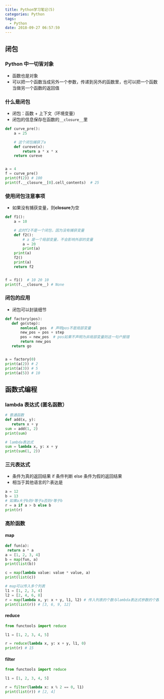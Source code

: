 ```yaml
---
title: Python学习笔记(5)
categories: Python
tags:
  - Python
date: 2018-09-27 06:57:59
---
```


## 闭包

### Python 中一切皆对象

- 函数也是对象
- 可以把一个函数当成另外一个参数，传递到另外的函数里，也可以把一个函数当做另一个函数的返回值

### 什么是闭包

- 闭包：函数 + 上下文（环境变量）
- 闭包的信息保存在函数的`__closure__`里

```python
def curve_pre():
    a = 25

    # 这个闭包捕获了a
    def cureve(x):
        return a * x * x
    return cureve


a = 4
f = curve_pre()
print(f(2)) # 100
print(f.__closure__[0].cell_contents)  # 25
```

### 使用闭包注意事项

- 如果没有捕获变量，则**closure**为空

```python
def f1():
    a = 10

    # 此时f2不是一个闭包，因为没有捕获变量
    def f2():
        # a 是一个局部变量，不会影响外部的变量
        a = 20
        print(a)
    print(a)
    f2()
    print(a)
    return f2


f = f1()  # 10 20 10
print(f.__closure__) # None
```

### 闭包的应用

- 闭包可以封装细节

```python
def factory(pos):
   def go(step):
       nonlocal pos  # 声明pos不是局部变量
       new_pos = pos + step
       pos = new_pos  # pos如果不声明为非局部变量则这一句户报错
       return new_pos
   return go


a = factory(0)
print(a(2)) # 2
print(a(3)) # 5
print(a(5)) # 10
```

## 函数式编程

### lambda 表达式 (匿名函数）

```python
# 普通函数
def add(x, y):
   return x + y
sum = add(1, 2)
print(sum)

# lambda表达式
sum = lambda x, y: x + y
print(sum(1, 2))
```

### 三元表达式

- 条件为真的返回结果 if 条件判断 else 条件为假的返回结果
- 相当于其他语言的?:表达是

```python
a = 12
b = 13
# 如果a大于b则r等于a否则r等于b
r = a if a > b else b
print(r)
```

### 高阶函数

#### map

```python
def fun(a):
 return a * a
a = [1, 2, 3, 4]
b = map(fun, a)
print(list(b))

c = map(lambda value: value * value, a)
print(list(c))

# map可以传入多个列表
l1 = [1, 2, 3, 4]
l2 = [2, 4, 6, 8]
r = map(lambda x, y: x + y, l1, l2) # 传入列表的个数与lambda表达式参数的个数一样
print(list(r)) # [3, 6, 9, 12]
```

#### reduce

```python
from functools import reduce

l1 = [1, 2, 3, 4, 5]

r = reduce(lambda x, y: x + y, l1, 0)
print(r) # 15
```

#### filter

```python
from functools import reduce

l1 = [1, 2, 3, 4, 5]

r = filter(lambda x: x % 2 == 0, l1)
print(list(r)) # [2, 4]
```

